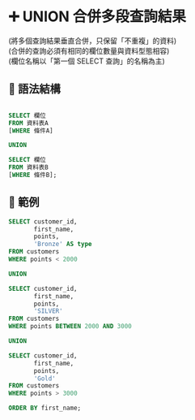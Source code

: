 # ➕ UNION 合併多段查詢結果
(將多個查詢結果垂直合併，只保留「不重複」的資料)  
(合併的查詢必須有相同的欄位數量與資料型態相容)  
(欄位名稱以「第一個 SELECT 查詢」的名稱為主)  

## 📌 語法結構

```sql

SELECT 欄位
FROM 資料表A
[WHERE 條件A]

UNION 

SELECT 欄位
FROM 資料表B
[WHERE 條件B];
```


## 📘 範例

```sql
SELECT customer_id,
       first_name,
       points,
       'Bronze' AS type
FROM customers
WHERE points < 2000

UNION

SELECT customer_id,
       first_name,
       points,
       'SILVER' 
FROM customers
WHERE points BETWEEN 2000 AND 3000

UNION

SELECT customer_id,
       first_name,
       points,
       'Gold' 
FROM customers
WHERE points > 3000

ORDER BY first_name;
```
